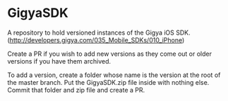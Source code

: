 GigyaSDK
========

A repository to hold versioned instances of the Gigya iOS SDK. (http://developers.gigya.com/035_Mobile_SDKs/010_iPhone)

Create a PR if you wish to add new versions as they come out or older versions if you have them archived.

To add a version, create a folder whose name is the version at the root of the master branch. Put the GigyaSDK.zip file inside with nothing else. Commit that folder and zip file and create a PR. 
